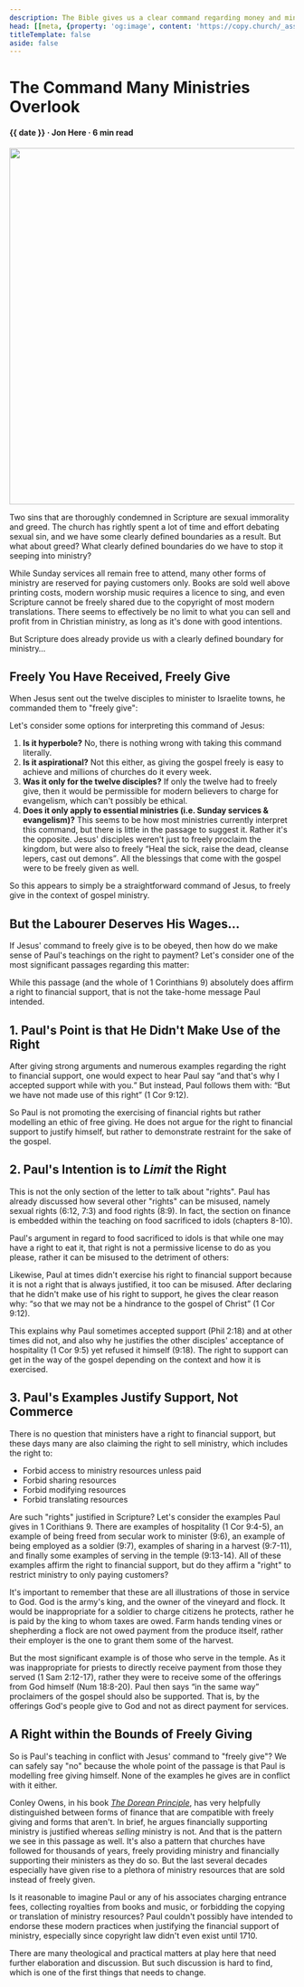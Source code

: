 ```yaml
---
description: The Bible gives us a clear command regarding money and ministry, but do we still follow it today?
head: [[meta, {property: 'og:image', content: 'https://copy.church/_assets/articles/command-many-overlook.png'}]]
titleTemplate: false
aside: false
---
```


<script lang='ts' setup>

import CommittedPerson from '@/_comp/CommittedPerson.vue'
import BibleQuote from '@/_comp/BibleQuote.vue'
import {nice_date} from '@/_comp/utils'

const date = nice_date(2023, 2, 14)

</script>


# The Command Many Ministries Overlook

<h4 class='article-meta'>{{ date }} · Jon Here · 6 min read</h4>

<img src='/_assets/articles/command-many-overlook.png' width='1200' height='630' class='article-hero'>

Two sins that are thoroughly condemned in Scripture are sexual immorality and greed. The church has rightly spent a lot of time and effort debating sexual sin, and we have some clearly defined boundaries as a result. But what about greed? What clearly defined boundaries do we have to stop it seeping into ministry?

While Sunday services all remain free to attend, many other forms of ministry are reserved for paying customers only. Books are sold well above printing costs, modern worship music requires a licence to sing, and even Scripture cannot be freely shared due to the copyright of most modern translations. There seems to effectively be no limit to what you can sell and profit from in Christian ministry, as long as it's done with good intentions.

But Scripture does already provide us with a clearly defined boundary for ministry…

## Freely You Have Received, Freely Give

When Jesus sent out the twelve disciples to minister to Israelite towns, he commanded them to "freely give":

<BibleQuote passage="Matt 10:7-8"></BibleQuote>

Let's consider some options for interpreting this command of Jesus:

 1. **Is it hyperbole?** No, there is nothing wrong with taking this command literally.
 2. **Is it aspirational?** Not this either, as giving the gospel freely is easy to achieve and millions of churches do it every week.
 3. **Was it only for the twelve disciples?** If only the twelve had to freely give, then it would be permissible for modern believers to charge for evangelism, which can't possibly be ethical.
 4. **Does it only apply to essential ministries (i.e. Sunday services & evangelism)?** This seems to be how most ministries currently interpret this command, but there is little in the passage to suggest it. Rather it's the opposite. Jesus' disciples weren't just to freely proclaim the kingdom, but were also to freely <q>Heal the sick, raise the dead, cleanse lepers, cast out demons</q>. All the blessings that come with the gospel were to be freely given as well.

So this appears to simply be a straightforward command of Jesus, to freely give in the context of gospel ministry.

## But the Labourer Deserves His Wages…

If Jesus' command to freely give is to be obeyed, then how do we make sense of Paul's teachings on the right to payment? Let's consider one of the most significant passages regarding this matter:

<BibleQuote passage="1 Cor 9:3-7"></BibleQuote>

While this passage (and the whole of 1 Corinthians 9) absolutely does affirm a right to financial support, that is not the take-home message Paul intended.

## 1. Paul's Point is that He Didn't Make Use of the Right

After giving strong arguments and numerous examples regarding the right to financial support, one would expect to hear Paul say <q>and that's why I accepted support while with you.</q> But instead, Paul follows them with: <q>But we have not made use of this right</q> (1 Cor 9:12).

So Paul is not promoting the exercising of financial rights but rather modelling an ethic of free giving. He does not argue for the right to financial support to justify himself, but rather to demonstrate restraint for the sake of the gospel.

## 2. Paul's Intention is to _Limit_ the Right

This is not the only section of the letter to talk about "rights". Paul has already discussed how several other "rights" can be misused, namely sexual rights (6:12, 7:3) and food rights (8:9). In fact, the section on finance is embedded within the teaching on food sacrificed to idols (chapters 8-10).

Paul's argument in regard to food sacrificed to idols is that while one may have a right to eat it, that right is not a permissive license to do as you please, rather it can be misused to the detriment of others:

<BibleQuote passage="1 Cor 8:9"></BibleQuote>

Likewise, Paul at times didn't exercise his right to financial support because it is not a right that is always justified, it too can be misused. After declaring that he didn't make use of his right to support, he gives the clear reason why: <q>so that we may not be a hindrance to the gospel of Christ</q> (1 Cor 9:12).

This explains why Paul sometimes accepted support (Phil 2:18) and at other times did not, and also why he justifies the other disciples' acceptance of hospitality (1 Cor 9:5) yet refused it himself (9:18). The right to support can get in the way of the gospel depending on the context and how it is exercised.

## 3. Paul's Examples Justify Support, Not Commerce

There is no question that ministers have a right to financial support, but these days many are also claiming the right to sell ministry, which includes the right to:

 - Forbid access to ministry resources unless paid
 - Forbid sharing resources
 - Forbid modifying resources
 - Forbid translating resources

Are such "rights" justified in Scripture? Let's consider the examples Paul gives in 1 Corithians 9. There are examples of hospitality (1 Cor 9:4-5), an example of being freed from secular work to minister (9:6), an example of being employed as a soldier (9:7), examples of sharing in a harvest (9:7-11), and finally some examples of serving in the temple (9:13-14). All of these examples affirm the right to financial support, but do they affirm a "right" to restrict ministry to only paying customers?

It's important to remember that these are all illustrations of those in service to God. God is the army's king, and the owner of the vineyard and flock. It would be inappropriate for a soldier to charge citizens he protects, rather he is paid by the king to whom taxes are owed. Farm hands tending vines or shepherding a flock are not owed payment from the produce itself, rather their employer is the one to grant them some of the harvest.

But the most significant example is of those who serve in the temple. As it was inappropriate for priests to directly receive payment from those they served (1 Sam 2:12-17), rather they were to receive some of the offerings from God himself (Num 18:8-20). Paul then says <q>in the same way</q> proclaimers of the gospel should also be supported. That is, by the offerings God's people give to God and not as direct payment for services.

## A Right within the Bounds of Freely Giving

So is Paul's teaching in conflict with Jesus' command to "freely give"? We can safely say "no" because the whole point of the passage is that Paul is modelling free giving himself. None of the examples he gives are in conflict with it either.

Conley Owens, in his book [_The Dorean Principle_](https://thedoreanprinciple.org/), has very helpfully distinguished between forms of finance that are compatible with freely giving and forms that aren't. In brief, he argues financially supporting ministry is justified whereas _selling_ ministry is not. And that is the pattern we see in this passage as well. It's also a pattern that churches have followed for thousands of years, freely providing ministry and financially supporting their ministers as they do so. But the last several decades especially have given rise to a plethora of ministry resources that are sold instead of freely given.

Is it reasonable to imagine Paul or any of his associates charging entrance fees, collecting royalties from books and music, or forbidding the copying or translation of ministry resources? Paul couldn't possibly have intended to endorse these modern practices when justifying the financial support of ministry, especially since copyright law didn't even exist until 1710.

There are many theological and practical matters at play here that need further elaboration and discussion. But such discussion is hard to find, which is one of the first things that needs to change.

&nbsp;

<CommittedPerson id='jon_here'></CommittedPerson>

